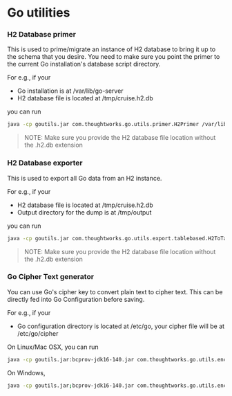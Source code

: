# Go utilities

### H2 Database primer

This is used to prime/migrate an instance of H2 database to bring it up to the schema that you desire. You need to make sure you point the primer to the current Go installation's database script directory.

For e.g., if your

- Go installation is at /var/lib/go-server
- H2 database file is located at /tmp/cruise.h2.db

you can run

```bash
java -cp goutils.jar com.thoughtworks.go.utils.primer.H2Primer /var/lib/go-server/db/h2deltas /tmp/cruise
```

> NOTE: Make sure you provide the H2 database file location without the .h2.db extension


### H2 Database exporter

This is used to export all Go data from an H2 instance.

For e.g., if your

- H2 database file is located at /tmp/cruise.h2.db
- Output directory for the dump is at /tmp/output

you can run

```bash
java -cp goutils.jar com.thoughtworks.go.utils.export.tablebased.H2ToTableBasedSql /tmp/cruise /tmp/output
```

> NOTE: Make sure you provide the H2 database file location without the .h2.db extension

### Go Cipher Text generator

You can use Go's cipher key to convert plain text to cipher text. This can be directly fed into Go Configuration before saving.

For e.g., if your

- Go configuration directory is located at /etc/go, your cipher file will be at /etc/go/cipher

On Linux/Mac OSX, you can run

```bash
java -cp goutils.jar:bcprov-jdk16-140.jar com.thoughtworks.go.utils.encryption.Encrypter /etc/go/cipher
```

On Windows,

```bash
java -cp goutils.jar;bcprov-jdk16-140.jar com.thoughtworks.go.utils.encryption.Encrypter /etc/go/cipher
```

